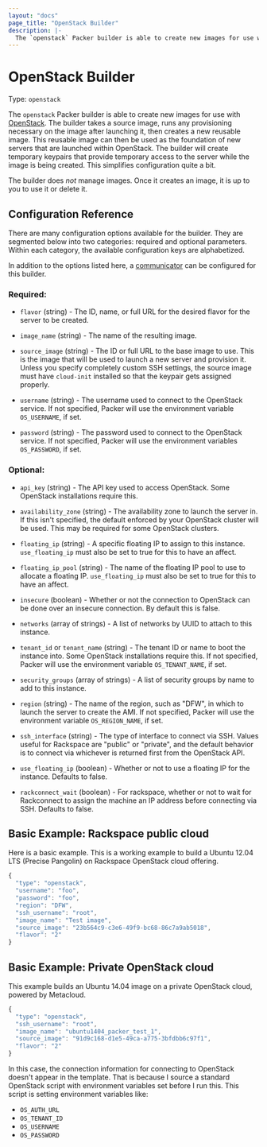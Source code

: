 ```yaml
---
layout: "docs"
page_title: "OpenStack Builder"
description: |-
  The `openstack` Packer builder is able to create new images for use with OpenStack. The builder takes a source image, runs any provisioning necessary on the image after launching it, then creates a new reusable image. This reusable image can then be used as the foundation of new servers that are launched within OpenStack. The builder will create temporary keypairs that provide temporary access to the server while the image is being created. This simplifies configuration quite a bit.
---
```


# OpenStack Builder

Type: `openstack`

The `openstack` Packer builder is able to create new images for use with
[OpenStack](http://www.openstack.org). The builder takes a source
image, runs any provisioning necessary on the image after launching it,
then creates a new reusable image. This reusable image can then be
used as the foundation of new servers that are launched within OpenStack.
The builder will create temporary keypairs that provide temporary access to
the server while the image is being created. This simplifies configuration
quite a bit.

The builder does _not_ manage images. Once it creates an image, it is up to
you to use it or delete it.

## Configuration Reference

There are many configuration options available for the builder. They are
segmented below into two categories: required and optional parameters. Within
each category, the available configuration keys are alphabetized.

In addition to the options listed here, a
[communicator](/docs/templates/communicator.html)
can be configured for this builder.

### Required:

* `flavor` (string) - The ID, name, or full URL for the desired flavor for the
  server to be created.

* `image_name` (string) - The name of the resulting image.

* `source_image` (string) - The ID or full URL to the base image to use.
  This is the image that will be used to launch a new server and provision it.
  Unless you specify completely custom SSH settings, the source image must
  have `cloud-init` installed so that the keypair gets assigned properly.

* `username` (string) - The username used to connect to the OpenStack service.
  If not specified, Packer will use the environment variable
  `OS_USERNAME`, if set.

* `password` (string) - The password used to connect to the OpenStack service.
  If not specified, Packer will use the environment variables
  `OS_PASSWORD`, if set.

### Optional:

* `api_key` (string) - The API key used to access OpenStack. Some OpenStack
  installations require this.

* `availability_zone` (string) - The availability zone to launch the
  server in. If this isn't specified, the default enforced by your OpenStack
  cluster will be used. This may be required for some OpenStack clusters.

* `floating_ip` (string) - A specific floating IP to assign to this instance.
  `use_floating_ip` must also be set to true for this to have an affect.

* `floating_ip_pool` (string) - The name of the floating IP pool to use
  to allocate a floating IP. `use_floating_ip` must also be set to true
  for this to have an affect.

* `insecure` (boolean) - Whether or not the connection to OpenStack can be done
  over an insecure connection. By default this is false.

* `networks` (array of strings) - A list of networks by UUID to attach
  to this instance.

* `tenant_id` or `tenant_name` (string) - The tenant ID or name to boot the
  instance into. Some OpenStack installations require this.
  If not specified, Packer will use the environment variable
  `OS_TENANT_NAME`, if set.

* `security_groups` (array of strings) - A list of security groups by name
  to add to this instance.

* `region` (string) - The name of the region, such as "DFW", in which
  to launch the server to create the AMI.
  If not specified, Packer will use the environment variable
  `OS_REGION_NAME`, if set.

* `ssh_interface` (string) - The type of interface to connect via SSH. Values
  useful for Rackspace are "public" or "private", and the default behavior is
  to connect via whichever is returned first from the OpenStack API.

* `use_floating_ip` (boolean) - Whether or not to use a floating IP for
  the instance. Defaults to false.

* `rackconnect_wait` (boolean) - For rackspace, whether or not to wait for
  Rackconnect to assign the machine an IP address before connecting via SSH.
  Defaults to false.

## Basic Example: Rackspace public cloud

Here is a basic example. This is a working example to build a
Ubuntu 12.04 LTS (Precise Pangolin) on Rackspace OpenStack cloud offering.

```javascript
{
  "type": "openstack",
  "username": "foo",
  "password": "foo",
  "region": "DFW",
  "ssh_username": "root",
  "image_name": "Test image",
  "source_image": "23b564c9-c3e6-49f9-bc68-86c7a9ab5018",
  "flavor": "2"
}
```

## Basic Example: Private OpenStack cloud

This example builds an Ubuntu 14.04 image on a private OpenStack cloud,
powered by Metacloud.

```javascript
{
  "type": "openstack",
  "ssh_username": "root",
  "image_name": "ubuntu1404_packer_test_1",
  "source_image": "91d9c168-d1e5-49ca-a775-3bfdbb6c97f1",
  "flavor": "2"
}
```

In this case, the connection information for connecting to OpenStack
doesn't appear in the template. That is because I source a standard
OpenStack script with environment variables set before I run this. This
script is setting environment variables like:

* `OS_AUTH_URL`
* `OS_TENANT_ID`
* `OS_USERNAME`
* `OS_PASSWORD`
